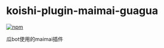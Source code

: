 # koishi-plugin-maimai-guagua

[![npm](https://img.shields.io/npm/v/koishi-plugin-maimai-guagua?style=flat-square)](https://www.npmjs.com/package/koishi-plugin-maimai-guagua)

瓜bot使用的maimai插件
